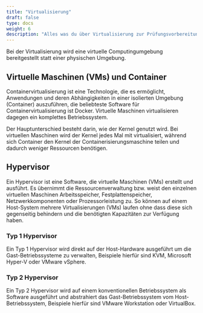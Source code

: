 ```yaml
---
title: "Virtualisierung"
draft: false
type: docs
weight: 6
description: "Alles was du über Virtualisierung zur Prüfungsvorbereitung zum Fachinformatiker für Systemintegration wissen musst."
---
```


Bei der Virtualisierung wird eine virtuelle Computingumgebung bereitgestellt statt einer physischen Umgebung.

## Virtuelle Maschinen (VMs) und Container

Containervirtualisierung ist eine Technologie, die es ermöglicht, Anwendungen und deren Abhängigkeiten in einer isolierten Umgebung (Container) auszuführen, die beliebteste Software für Containervirtualisierung ist Docker.
Virtuelle Maschinen virtualisieren dagegen ein komplettes Betriebssystem.

Der Hauptunterschied besteht darin, wie der Kernel genutzt wird. Bei virtuellen Maschinen wird der Kernel jedes Mal mit virtualisiert, während sich Container den Kernel der Containerisierungsmaschine teilen und dadurch weniger Ressourcen benötigen.

## Hypervisor

Ein Hypervisor ist eine Software, die virtuelle Maschinen (VMs) erstellt und ausführt. Es übernimmt die Ressourcenverwaltung bzw. weist den einzelnen virtuellen Maschinen Arbeitsspeicher, Festplattenspeicher, Netzwerkkomponenten oder Prozessorleistung zu. So können auf einem Host-System mehrere Virtualisierungen (VMs) laufen ohne dass diese sich gegenseitig behindern und die benötigten Kapazitäten zur Verfügung haben.

### Typ 1 Hypervisor

Ein Typ 1 Hypervisor wird direkt auf der Host-Hardware ausgeführt um die Gast-Betriebssysteme zu verwalten, Beispiele hierfür sind KVM, Microsoft Hyper-V oder VMware vSphere.

### Typ 2 Hypervisor

Ein Typ 2 Hypervisor wird auf einem konventionellen Betriebssystem als Software ausgeführt und abstrahiert das Gast-Betriebssystem vom Host-Betriebssystem, Beispiele hierfür sind VMware Workstation oder VirtualBox.
